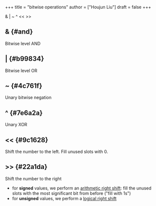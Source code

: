 +++
title = "bitwise operations"
author = ["Houjun Liu"]
draft = false
+++

&amp; | ~ ^ &lt;&lt; &gt;&gt;


## &amp; {#and}

Bitwise level AND


## | {#b99834}

Bitwise level OR


## ~ {#4c761f}

Unary bitwise negation


## ^ {#7e6a2a}

Unary XOR


## &lt;&lt; {#9c1628}

Shift the number to the left. Fill unused slots with 0.


## &gt;&gt; {#22a1da}

Shift the number to the right

-   for **signed** values, we perform an [arithmetic right shift](#22a1da): fill the unused slots with the most significant bit from before ("fill with 1s")
-   for **unsigned** values, we perform a [logical right shift](#22a1da)
